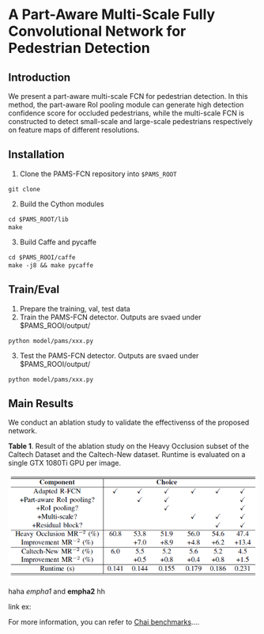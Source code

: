 # A Part-Aware Multi-Scale Fully Convolutional Network for Pedestrian Detection


## Introduction

We present a part-aware multi-scale FCN for pedestrian detection. In this method, the part-aware RoI pooling module can generate high detection confidence score for occluded pedestrians, while the multi-scale FCN is constructed to detect small-scale and large-scale pedestrians respectively on feature maps of different resolutions.

## Installation
1. Clone the PAMS-FCN repository into `$PAMS_ROOT`
```
git clone
```

2. Build the Cython modules
```
cd $PAMS_ROOT/lib
make
```

3. Build Caffe and pycaffe
```
cd $PAMS_ROOI/caffe
make -j8 && make pycaffe
```

## Train/Eval
1. Prepare the training, val, test data
2. Train the PAMS-FCN detector. Outputs are svaed under $PAMS_ROOI/output/
```
python model/pams/xxx.py
```
3. Test the PAMS-FCN detector. Outputs are svaed under $PAMS_ROOI/output/
```
python model/pams/xxx.py
```

## Main Results
We conduct an ablation study to validate the effectivenss of the proposed network.

**Table 1**. Result of the ablation study on the Heavy Occlusion subset of the Caltech Dataset and the Caltech-New dataset. Runtime is evaluated on a single GTX 1080Ti GPU per image.

![ablation study](./image/table1.png)



haha *empha1* and **empha2** hh


link ex:

For more information, you can refer to [Chai benchmarks](https://github.com/chai-benchmarks/chai "Title")....


